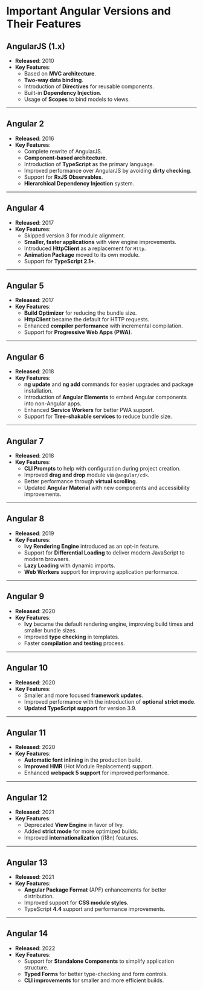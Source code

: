 # Important Angular Versions and Their Features

## AngularJS (1.x)
- **Released**: 2010
- **Key Features**:
  - Based on **MVC architecture**.
  - **Two-way data binding**.
  - Introduction of **Directives** for reusable components.
  - Built-in **Dependency Injection**.
  - Usage of **Scopes** to bind models to views.

---

## Angular 2
- **Released**: 2016
- **Key Features**:
  - Complete rewrite of AngularJS.
  - **Component-based architecture**.
  - Introduction of **TypeScript** as the primary language.
  - Improved performance over AngularJS by avoiding **dirty checking**.
  - Support for **RxJS Observables**.
  - **Hierarchical Dependency Injection** system.

---

## Angular 4
- **Released**: 2017
- **Key Features**:
  - Skipped version 3 for module alignment.
  - **Smaller, faster applications** with view engine improvements.
  - Introduced **HttpClient** as a replacement for `Http`.
  - **Animation Package** moved to its own module.
  - Support for **TypeScript 2.1+**.

---

## Angular 5
- **Released**: 2017
- **Key Features**:
  - **Build Optimizer** for reducing the bundle size.
  - **HttpClient** became the default for HTTP requests.
  - Enhanced **compiler performance** with incremental compilation.
  - Support for **Progressive Web Apps (PWA)**.

---

## Angular 6
- **Released**: 2018
- **Key Features**:
  - **ng update** and **ng add** commands for easier upgrades and package installation.
  - Introduction of **Angular Elements** to embed Angular components into non-Angular apps.
  - Enhanced **Service Workers** for better PWA support.
  - Support for **Tree-shakable services** to reduce bundle size.

---

## Angular 7
- **Released**: 2018
- **Key Features**:
  - **CLI Prompts** to help with configuration during project creation.
  - Improved **drag and drop** module via `@angular/cdk`.
  - Better performance through **virtual scrolling**.
  - Updated **Angular Material** with new components and accessibility improvements.

---

## Angular 8
- **Released**: 2019
- **Key Features**:
  - **Ivy Rendering Engine** introduced as an opt-in feature.
  - Support for **Differential Loading** to deliver modern JavaScript to modern browsers.
  - **Lazy Loading** with dynamic imports.
  - **Web Workers** support for improving application performance.

---

## Angular 9
- **Released**: 2020
- **Key Features**:
  - **Ivy** became the default rendering engine, improving build times and smaller bundle sizes.
  - Improved **type checking** in templates.
  - Faster **compilation and testing** process.

---

## Angular 10
- **Released**: 2020
- **Key Features**:
  - Smaller and more focused **framework updates**.
  - Improved performance with the introduction of **optional strict mode**.
  - **Updated TypeScript support** for version 3.9.

---

## Angular 11
- **Released**: 2020
- **Key Features**:
  - **Automatic font inlining** in the production build.
  - **Improved HMR** (Hot Module Replacement) support.
  - Enhanced **webpack 5 support** for improved performance.

---

## Angular 12
- **Released**: 2021
- **Key Features**:
  - Deprecated **View Engine** in favor of Ivy.
  - Added **strict mode** for more optimized builds.
  - Improved **internationalization** (i18n) features.

---

## Angular 13
- **Released**: 2021
- **Key Features**:
  - **Angular Package Format** (APF) enhancements for better distribution.
  - Improved support for **CSS module styles**.
  - TypeScript **4.4** support and performance improvements.

---

## Angular 14
- **Released**: 2022
- **Key Features**:
  - Support for **Standalone Components** to simplify application structure.
  - **Typed Forms** for better type-checking and form controls.
  - **CLI improvements** for smaller and more efficient builds.
